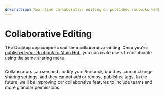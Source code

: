 ```yaml
---
description: Real-time collaborative editing on published runbooks with invited collaborators.
---
```


# Collaborative Editing

The Desktop app supports real-time collaborative editing. Once you've [published your Runbook to Atuin Hub](sharing-runbooks.md), you can invite users to collaborate using the same sharing menu.

<figure><img src="../../images/image (8).png" alt=""><figcaption></figcaption></figure>

Collaborators can see and modify your Runbook, but they cannot change sharing settings, and they cannot add or remove published tags. In the future, we'll be improving our collaborative features to include teams and more granular permissions.
